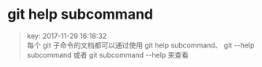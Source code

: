 # git help subcommand
>key: 2017-11-29 16:18:32  
>每个 git 子命令的文档都可以通过使用 git help subcommand、 git --help subcommand 或者 git subcommand --help 来查看